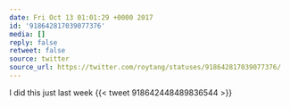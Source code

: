 ```yaml
---
date: Fri Oct 13 01:01:29 +0000 2017
id: '918642817039077376'
media: []
reply: false
retweet: false
source: twitter
source_url: https://twitter.com/roytang/statuses/918642817039077376/
---
```


I did this just last week {{< tweet 918642448489836544 >}}